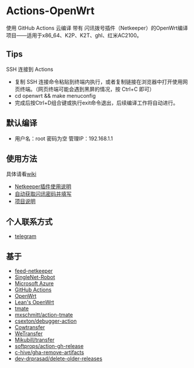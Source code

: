 # Actions-OpenWrt
使用 GitHub Actions 云编译 带有 闪讯拨号插件（Netkeeper）的OpenWrt编译项目——适用于x86_64、K2P、K2T、ghl、红米AC2100。
## Tips
SSH 连接到 Actions
- 复制 SSH 连接命令粘贴到终端内执行，或者复制链接在浏览器中打开使用网页终端。（网页终端可能会遇到黑屏的情况，按 Ctrl+C 即可）
- cd openwrt && make menuconfig
- 完成后按Ctrl+D组合键或执行exit命令退出，后续编译工作将自动进行。
## 默认编译
- 用户名：root 密码为空 管理IP：192.168.1.1
## 使用方法
具体请看[wiki](https://github.com/Maskbugzero/lede-Maskbugzero/wiki)
- [Netkeeper插件使用说明](https://github.com/Maskbugzero/Netkeeper-OpenWrt/wiki/Netkeeper%E6%8F%92%E4%BB%B6%E4%BD%BF%E7%94%A8%E8%AF%B4%E6%98%8E)
- [自动获取闪讯密码并填写](https://github.com/Maskbugzero/Netkeeper-OpenWrt/wiki/%E8%87%AA%E5%8A%A8%E8%8E%B7%E5%8F%96%E9%97%AA%E8%AE%AF%E5%AF%86%E7%A0%81%E5%B9%B6%E5%A1%AB%E5%86%99)
- [项目说明](https://github.com/Maskbugzero/Netkeeper-OpenWrt/wiki/%E9%A1%B9%E7%9B%AE%E8%AF%B4%E6%98%8E)
## 个人联系方式
- [telegram](https://t.me/Maskbugzero)
## 基于
- [feed-netkeeper](https://github.com/CCnut/feed-netkeeper)
- [SingleNet-Robot](https://github.com/kuretru/SingleNet-Robot)
- [Microsoft Azure](https://azure.microsoft.com)
- [GitHub Actions](https://github.com/features/actions)
- [OpenWrt](https://github.com/openwrt/openwrt)
- [Lean's OpenWrt](https://github.com/coolsnowwolf/lede)
- [tmate](https://github.com/tmate-io/tmate)
- [mxschmitt/action-tmate](https://github.com/mxschmitt/action-tmate)
- [csexton/debugger-action](https://github.com/csexton/debugger-action)
- [Cowtransfer](https://cowtransfer.com)
- [WeTransfer](https://wetransfer.com/)
- [Mikubill/transfer](https://github.com/Mikubill/transfer)
- [softprops/action-gh-release](https://github.com/softprops/action-gh-release)
- [c-hive/gha-remove-artifacts](https://github.com/c-hive/gha-remove-artifacts)
- [dev-drprasad/delete-older-releases](https://github.com/dev-drprasad/delete-older-releases)
